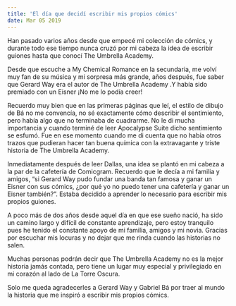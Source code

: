 ```yaml
---
title: 'El día que decidí escribir mis propios cómics'
date: Mar 05 2019
---
```


Han pasado varios años desde que empecé mi colección de cómics, y durante todo ese tiempo nunca cruzó por mi cabeza la idea de escribir guiones hasta que conocí The Umbrella Academy.

Desde que escuche a My Chemical Romance en la secundaria, me volví muy fan de su música y mi sorpresa más grande, años después, fue saber que Gerard Way era el autor de The Umbrella Academy .Y había sido premiado con un Eisner ¡No me lo podía creer!

Recuerdo muy bien que en las primeras páginas que leí, el estilo de dibujo de Bá no me convencía, no sé exactamente cómo describir el sentimiento, pero había algo que no terminaba de cuadrarme. No le di mucha importancia y cuando terminé de leer Apocalypse Suite dicho sentimiento se esfumó. Fue en ese momento cuando me di cuenta que no había otros trazos que pudieran hacer tan buena química con la extravagante y triste historia de The Umbrella Academy.

Inmediatamente después de leer Dallas, una idea se plantó en mi cabeza a la par de la cafetería de Comicgram. Recuerdo que le decía a mi familia y amigos, “si Gerard Way pudo fundar una banda tan famosa y ganar un Eisner con sus cómics, ¿por qué yo no puedo tener una cafetería y ganar un Eisner también?”. Estaba decidido a aprender lo necesario para escribir mis propios guiones.

A poco más de dos años desde aquel día en que ese sueño nació, ha sido un camino largo y difícil de constante aprendizaje, pero estoy tranquilo pues he tenido el constante apoyo de mi familia, amigos y mi novia. Gracias por escuchar mis locuras y no dejar que me rinda cuando las historias no salen.

Muchas personas podrán decir que The Umbrella Academy no es la mejor historia jamás contada, pero tiene un lugar muy especial y privilegiado en mi corazón al lado de La Torre Oscura.

Solo me queda agradecerles a Gerard Way y Gabriel Bá por traer al mundo la historia que me inspiró a escribir mis propios cómics.
